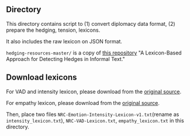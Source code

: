 ## Directory
This directory contains script to (1) convert diplomacy data format, (2) prepare the hedging, tension, lexicons. 

It also includes the raw lexicon on JSON format. 

`hedging-resources-master/` is a copy of [this repository](https://github.com/hedging-lrec/resources) "A Lexicon-Based Approach for Detecting Hedges in Informal Text."


## Download lexicons
For VAD and intensity lexicon, please download from the [original source](http://sentiment.nrc.ca/lexicons-for-research/). 

For empathy lexicon, please download from the [original source](http://www.wwbp.org/lexica.html). 

Then, place two files `NRC-Emotion-Intensity-Lexicon-v1.txt`(rename as `intensity_lexicon.txt`), `NRC-VAD-Lexicon.txt`, `empathy_lexicon.txt` in this directory. 